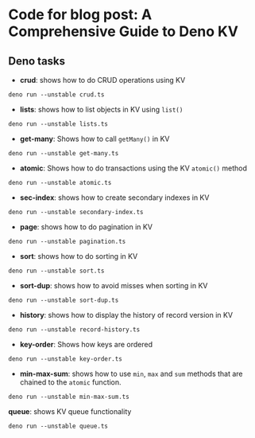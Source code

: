 # Code for blog post: A Comprehensive Guide to Deno KV

## Deno tasks

- **crud**: shows how to do CRUD operations using KV

`deno run --unstable crud.ts`

- **lists**: shows how to list objects in KV using `list()`

`deno run --unstable lists.ts`

- **get-many**: Shows how to call `getMany()` in KV

`deno run --unstable get-many.ts`

- **atomic**: Shows how to do transactions using the KV `atomic()` method

`deno run --unstable atomic.ts`

- **sec-index**: shows how to create secondary indexes in KV

`deno run --unstable secondary-index.ts`

- **page**: shows how to do pagination in KV

`deno run --unstable pagination.ts`

- **sort**: shows how to do sorting in KV

`deno run --unstable sort.ts`

- **sort-dup**: shows how to avoid misses when sorting in KV

`deno run --unstable sort-dup.ts`

- **history**: shows how to display the history of record version in KV

`deno run --unstable record-history.ts`

- **key-order**: Shows how keys are ordered

`deno run --unstable key-order.ts`

- **min-max-sum**: shows how to use `min`, `max` and `sum` methods that are
  chained to the `atomic` function.

`deno run --unstable min-max-sum.ts`

**queue**: shows KV queue functionality

`deno run --unstable queue.ts`
